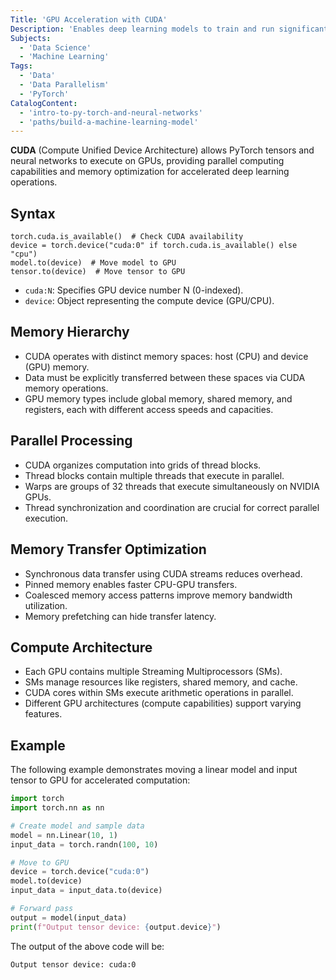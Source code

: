 ```yaml
---
Title: 'GPU Acceleration with CUDA'
Description: 'Enables deep learning models to train and run significantly faster using CUDA-enabled graphics cards.'
Subjects:
  - 'Data Science'
  - 'Machine Learning'
Tags:
  - 'Data'
  - 'Data Parallelism'
  - 'PyTorch'
CatalogContent:
  - 'intro-to-py-torch-and-neural-networks'
  - 'paths/build-a-machine-learning-model'
---
```


**CUDA** (Compute Unified Device Architecture) allows PyTorch tensors and neural networks to execute on GPUs, providing parallel computing capabilities and memory optimization for accelerated deep learning operations.

## Syntax

```pseudo
torch.cuda.is_available()  # Check CUDA availability
device = torch.device("cuda:0" if torch.cuda.is_available() else "cpu")
model.to(device)  # Move model to GPU
tensor.to(device)  # Move tensor to GPU
```

- `cuda:N`: Specifies GPU device number N (0-indexed).
- `device`: Object representing the compute device (GPU/CPU).

## Memory Hierarchy

- CUDA operates with distinct memory spaces: host (CPU) and device (GPU) memory.
- Data must be explicitly transferred between these spaces via CUDA memory operations.
- GPU memory types include global memory, shared memory, and registers, each with different access speeds and capacities.

## Parallel Processing

- CUDA organizes computation into grids of thread blocks.
- Thread blocks contain multiple threads that execute in parallel.
- Warps are groups of 32 threads that execute simultaneously on NVIDIA GPUs.
- Thread synchronization and coordination are crucial for correct parallel execution.

## Memory Transfer Optimization

- Synchronous data transfer using CUDA streams reduces overhead.
- Pinned memory enables faster CPU-GPU transfers.
- Coalesced memory access patterns improve memory bandwidth utilization.
- Memory prefetching can hide transfer latency.

## Compute Architecture

- Each GPU contains multiple Streaming Multiprocessors (SMs).
- SMs manage resources like registers, shared memory, and cache.
- CUDA cores within SMs execute arithmetic operations in parallel.
- Different GPU architectures (compute capabilities) support varying features.

## Example

The following example demonstrates moving a linear model and input tensor to GPU for accelerated computation:

```py
import torch
import torch.nn as nn

# Create model and sample data
model = nn.Linear(10, 1)
input_data = torch.randn(100, 10)

# Move to GPU
device = torch.device("cuda:0")
model.to(device)
input_data = input_data.to(device)

# Forward pass
output = model(input_data)
print(f"Output tensor device: {output.device}")
```

The output of the above code will be:

```shell
Output tensor device: cuda:0
```
